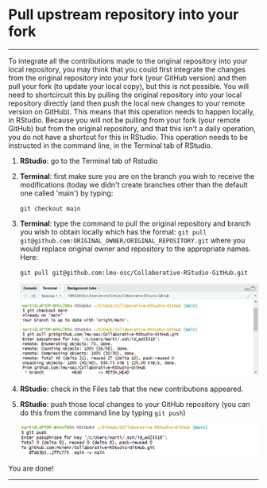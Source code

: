 # Pull upstream repository into your fork

***

To integrate all the contributions made to the original repository into your local repository, you may think that you could first integrate the changes from the original repository into your fork (your GitHub version) and then pull your fork (to update your local copy), but this is not possible. You will need to shortcircuit this by pulling the original repository into your local repository directly (and then push the local new changes to your remote version on GitHub). This means that this operation needs to happen locally, in RStudio. Because you will not be pulling from your fork (your remote GitHub) but from the original repository, and that this isn't a daily operation, you do not have a shortcut for this in RStudio. This operation needs to be instructed in the command line, in the Terminal tab of RStudio.

1. **RStudio**: go to the Terminal tab of Rstudio 

2. **Terminal**: first make sure you are on the branch you wish to receive the modifications (today we didn't create branches other than the default one called 'main') by typing:  
   ```
   git checkout main
   ```

3. **Terminal**: type the command to pull the original repository and branch you wish to obtain locally which has the format: `git pull git@github.com:ORIGINAL_OWNER/ORIGINAL_REPOSITORY.git` where you would replace original owner and repository to the appropriate names. Here: 
   ```
   git pull git@github.com:lmu-osc/Collaborative-RStudio-GitHub.git
   ```

    ![](./assets/command-line.png)

4. **RStudio**: check in the Files tab that the new contributions appeared.

5. **RStudio**: push those local changes to your GitHub repository (you can do this from the command line by typing `git push`)

    ![](./assets/final-push.png)


You are done!

***

